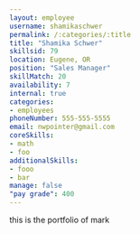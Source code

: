 ```yaml
--- 
layout: employee 
username: shamikaschwer
permalink: /:categories/:title 
title: "Shamika Schwer" 
skillsid: 79 
location: Eugene, OR
position: "Sales Manager"
skillMatch: 20
availability: 7
internal: true
categories: 
- employees
phoneNumber: 555-555-5555 
email: nwpointer@gmail.com
coreSkills:
- math 
- foo
additionalSkills:
- fooo
- bar
manage: false
"pay grade": 400
---
```


this is the portfolio of mark